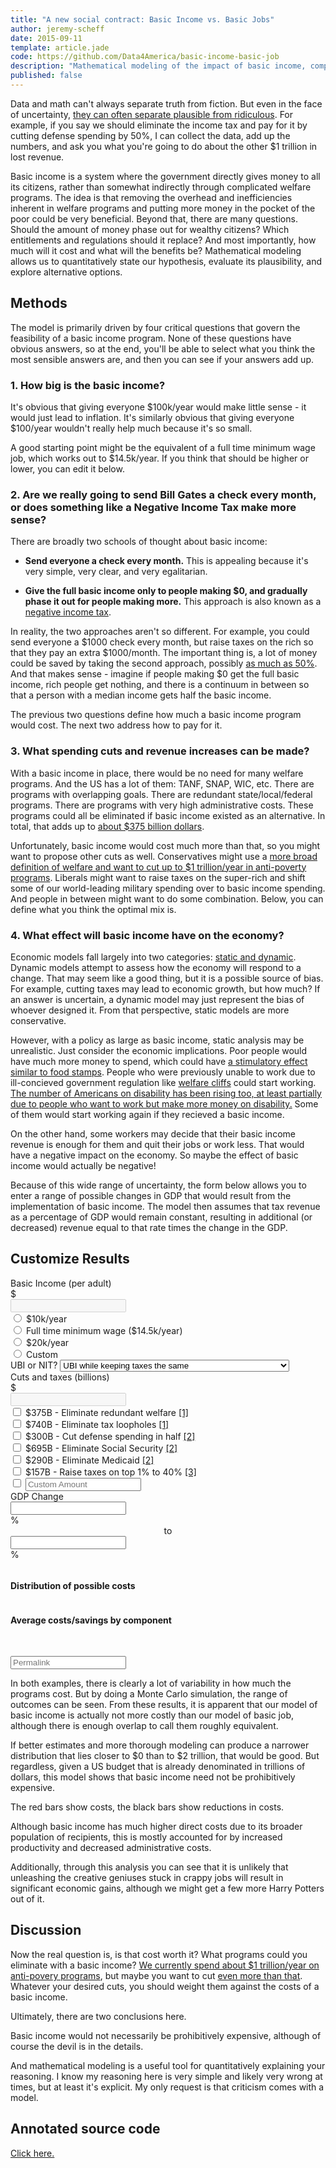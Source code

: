 ```yaml
---
title: "A new social contract: Basic Income vs. Basic Jobs"
author: jeremy-scheff
date: 2015-09-11
template: article.jade
code: https://github.com/Data4America/basic-income-basic-job
description: "Mathematical modeling of the impact of basic income, compared against if the government just gave everyone jobs."
published: false
---
```


Data and math can't always separate truth from fiction. But even in the face of uncertainty, [they can often separate plausible from ridiculous](http://slatestarcodex.com/2015/08/12/stop-adding-zeroes/). For example, if you say we should eliminate the income tax and pay for it by cutting defense spending by 50%, I can collect the data, add up the numbers, and ask you what you're going to do about the other $1 trillion in lost revenue.

Basic income is a system where the government directly gives money to all its citizens, rather than somewhat indirectly through complicated welfare programs. The idea is that removing the overhead and inefficiencies inherent in welfare programs and putting more money in the pocket of the poor could be very beneficial. Beyond that, there are many questions. Should the amount of money phase out for wealthy citizens? Which entitlements and regulations should it replace? And most importantly, how much will it cost and what will the benefits be? Mathematical modeling allows us to quantitatively state our hypothesis, evaluate its plausibility, and explore alternative options.

<span class="more"></span>

<style>
  .area {
      stroke-width: 0;
  }
  .area.positive {
      fill: firebrick;
  }
  .area.negative {
      fill: steelblue;
  }

  .vertical-line {
    stroke: black;
    stroke-dasharray: 5,5;
    stroke-width: 1.5;
  }

  .axis path, .axis line {
    fill: none;
    stroke: #000;
    shape-rendering: crispEdges;
  }

  .biBars td {
    padding: 2px;
  }
  .biBars tr td:first-child {
    padding-left: 0;
  }
  .biBars tr td:last-child {
    text-align: right;
    padding-right: 0;
  }
</style>

## Methods

The model is primarily driven by four critical questions that govern the feasibility of a basic income program. None of these questions have obvious answers, so at the end, you'll be able to select what you think the most sensible answers are, and then you can see if your answers add up.

### 1. How big is the basic income?

It's obvious that giving everyone $100k/year would make little sense - it would just lead to inflation. It's similarly obvious that giving everyone $100/year wouldn't really help much because it's so small.

A good starting point might be the equivalent of a full time minimum wage job, which works out to $14.5k/year. If you think that should be higher or lower, you can edit it below.

### 2. Are we really going to send Bill Gates a check every month, or does something like a Negative Income Tax make more sense?

There are broadly two schools of thought about basic income:

* **Send everyone a check every month.** This is appealing because it's very simple, very clear, and very egalitarian.

* **Give the full basic income only to people making $0, and gradually phase it out for people making more.** This approach is also known as a [negative income tax](https://www.youtube.com/watch?v=xtpgkX588nM).

In reality, the two approaches aren't so different. For example, you could send everyone a $1000 check every month, but raise taxes on the rich so that they pay an extra $1000/month. The important thing is, a lot of money could be saved by taking the second approach, possibly [as much as 50%](http://www.philipharvey.info/ubiandnit.pdf). And that makes sense - imagine if people making $0 get the full basic income, rich people get nothing, and there is a continuum in between so that a person with a median income gets half the basic income.

The previous two questions define how much a basic income program would cost. The next two address how to pay for it.

### 3. What spending cuts and revenue increases can be made?

With a basic income in place, there would be no need for many welfare programs. And the US has a lot of them: TANF, SNAP, WIC, etc. There are programs with overlapping goals. There are redundant state/local/federal programs. There are programs with very high administrative costs. These programs could all be eliminated if basic income existed as an alternative. In total, that adds up to [about $375 billion dollars](http://www.usbig.net/papers/144-Sheahen-RefundableTaxCredit.pdf).

Unfortunately, basic income would cost much more than that, so you might want to propose other cuts as well. Conservatives might use a [more broad definition of welfare and want to cut up to $1 trillion/year in anti-poverty programs](http://www.cato-unbound.org/2014/08/26/basic-income-guarantee-simplicity-what-cost). Liberals might want to raise taxes on the super-rich and shift some of our world-leading military spending over to basic income spending. And people in between might want to do some combination. Below, you can define what you think the optimal mix is.

### 4. What effect will basic income have on the economy?

Economic models fall largely into two categories: [static and dynamic](https://en.wikipedia.org/wiki/Static_analysis). Dynamic models attempt to assess how the economy will respond to a change. That may seem like a good thing, but it is a possible source of bias. For example, cutting taxes may lead to economic growth, but how much? If an answer is uncertain, a dynamic model may just represent the bias of whoever designed it. From that perspective, static models are more conservative.

However, with a policy as large as basic income, static analysis may be unrealistic. Just consider the economic implications. Poor people would have much more money to spend, which could have [a stimulatory effect similar to food stamps](http://money.cnn.com/2008/01/29/news/economy/stimulus_analysis/). People who were previously unable to work due to ill-concieved government regulation like [welfare cliffs](https://www.illinoispolicy.org/reports/modeling-potential-income-and-welfare-assistance-benefits-in-illinois/) could start working. [The number of Americans on disability has been rising too, at least partially due to people who want to work but make more money on disability.](http://apps.npr.org/unfit-for-work/) Some of them would start working again if they recieved a basic income. 

On the other hand, some workers may decide that their basic income revenue is enough for them and quit their jobs or work less. That would have a negative impact on the economy. So maybe the effect of basic income would actually be negative!

Because of this wide range of uncertainty, the form below allows you to enter a range of possible changes in GDP that would result from the implementation of basic income. The model then assumes that tax revenue as a percentage of GDP would remain constant, resulting in additional (or decreased) revenue equal to that rate times the change in the GDP.

## Customize Results

<form class="ui form" id="customize-form">
  <div class="four fields">
    <div class="field">
      <label>Basic Income (per adult)</label>
      <div class="ui left labeled input">
        <div class="ui left label">$</div>
        <input type="text" id="basicIncome" disabled>
      </div>
      <div class="grouped fields">
        <div class="field">
          <div class="ui radio checkbox">
            <input type="radio" name="basicIncomeType" value="10k">
            <label>$10k/year</label>
          </div>
        </div>
        <div class="field">
          <div class="ui radio checkbox">
            <input type="radio" name="basicIncomeType" value="minimumWage">
            <label>Full time minimum wage ($14.5k/year)</label>
          </div>
        </div>
        <div class="field">
          <div class="ui radio checkbox">
            <input type="radio" name="basicIncomeType" value="20k">
            <label>$20k/year</label>
          </div>
        </div>
        <div class="field">
          <div class="ui radio checkbox">
            <input type="radio" name="basicIncomeType" value="custom">
            <label>Custom</label>
          </div>
        </div>
      </div>
    </div>
    <div class="field">
      <label>UBI or NIT?</label>
      <select id="ubiOrNit">
        <option value="ubi">UBI while keeping taxes the same</option>
        <option value="nit">Use a NIT or increase taxes on the rich while applying UBI</option>
      </select>
    </div>
    <div class="field">
      <label>Cuts and taxes (billions)</label>
      <div class="ui left labeled input">
        <div class="ui label">$</div>
        <input type="text" id="cutsTaxes" disabled>
      </div>
      <div class="grouped fields">
        <div class="field">
          <div class="ui checkbox">
            <input type="checkbox" id="cutsTaxesWelfare">
            <label>$375B - Eliminate redundant welfare <a href="http://www.usbig.net/papers/144-Sheahen-RefundableTaxCredit.pdf">[1]</a></label>
          </div>
        </div>
        <div class="field">
          <div class="ui checkbox">
            <input type="checkbox" id="cutsTaxesLoopholes">
            <label>$740B - Eliminate tax loopholes <a href="http://www.usbig.net/papers/144-Sheahen-RefundableTaxCredit.pdf">[1]</a></label>
          </div>
        </div>
        <div class="field">
          <div class="ui checkbox">
            <input type="checkbox" id="cutsTaxesDefense">
            <label>$300B - Cut defense spending in half <a href="https://en.wikipedia.org/wiki/2010_United_States_federal_budget">[2]</a></label>
          </div>
        </div>
        <div class="field">
          <div class="ui checkbox">
            <input type="checkbox" id="cutsTaxesSocialSecurity">
            <label>$695B - Eliminate Social Security <a href="https://en.wikipedia.org/wiki/2010_United_States_federal_budget">[2]</a></label>
          </div>
        </div>
        <div class="field">
          <div class="ui checkbox">
            <input type="checkbox" id="cutsTaxesMedicaid">
            <label>$290B - Eliminate Medicaid <a href="https://en.wikipedia.org/wiki/2010_United_States_federal_budget">[2]</a></label>
          </div>
        </div>
        <div class="field">
          <div class="ui checkbox">
            <input type="checkbox" id="cutsTaxesOnePercent">
            <label>$157B - Raise taxes on top 1% to 40% <a href="http://www.nytimes.com/2015/10/17/business/putting-numbers-to-a-tax-increase-for-the-rich.html">[3]</a></label>
          </div>
        </div>
        <div class="field">
          <div class="ui checkbox">
            <input type="checkbox" id="cutsTaxesCustom">
            <label><input type="text" id="cutsTaxesCustomValue" placeholder="Custom Amount"></checkbox>
          </div>
        </div>
      </div>
    </div>
    <div class="field">
      <label>GDP Change</label>
      <div class="ui right labeled input">
        <input type="text" id="gdpRangeMin">
        <div class="ui right label">%</div>
      </div>
      <center>to</center>
      <div class="ui right labeled input">
        <input type="text" id="gdpRangeMax">
        <div class="ui right label">%</div>
      </div>
    </div>
  </div>
</form>

<div class="ui two column stackable grid">
  <div class="column">
    <h4>Distribution of possible costs</h4>
    <div id="biDist"></div>
  </div>
  <div class="column">
    <h4>Average costs/savings by component</h4>
    <table id="biBars" class="biBars"></table>
  </div>
</div>

<p>
  <div class="ui form">
    <div class="field">
      <input type="text" id="permalink" placeholder="Permalink">
    </div>
  </div>
</p>

In both examples, there is clearly a lot of variability in how much the programs cost. But by doing a Monte Carlo simulation, the range of outcomes can be seen. From these results, it is apparent that our model of basic income is actually not more costly than our model of basic job, although there is enough overlap to call them roughly equivalent.

If better estimates and more thorough modeling can produce a narrower distribution that lies closer to $0 than to $2 trillion, that would be good. But regardless, given a US budget that is already denominated in trillions of dollars, this model shows that basic income need not be prohibitively expensive.

The red bars show costs, the black bars show reductions in costs.

Although basic income has much higher direct costs due to its broader population of recipients, this is mostly accounted for by increased productivity and decreased administrative costs.

Additionally, through this analysis you can see that it is unlikely that unleashing the creative geniuses stuck in crappy jobs will result in significant economic gains, although we might get a few more Harry Potters out of it.

## Discussion

Now the real question is, is that cost worth it? What programs could you eliminate with a basic income? [We currently spend about $1 trillion/year on anti-povery programs](http://www.cato-unbound.org/2014/08/26/basic-income-guarantee-simplicity-what-cost), but maybe you want to cut [even more than that](https://www.chrisstucchio.com/blog/2013/basic_income_vs_basic_job.html). Whatever your desired cuts, you should weight them against the costs of a basic income.

Ultimately, there are two conclusions here.

Basic income would not necessarily be prohibitively expensive, although of course the devil is in the details.

And mathematical modeling is a useful tool for quantitatively explaining your reasoning. I know my reasoning here is very simple and likely very wrong at times, but at least it's explicit. My only request is that criticism comes with a model.

## Annotated source code

[Click here.](methods.html)
<script type="text/javascript" src="https://cdnjs.cloudflare.com/ajax/libs/d3/3.5.6/d3.min.js"></script>
<script type="text/javascript" src="basic-income-basic-job.js"></script>